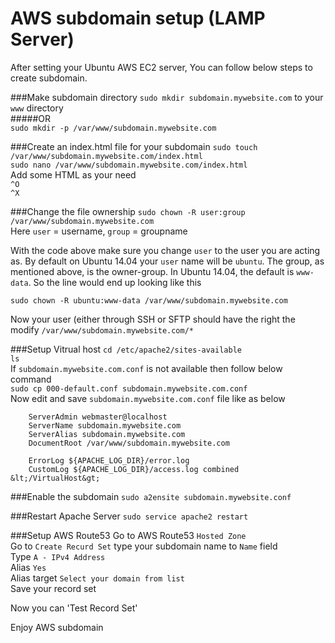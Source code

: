 # AWS subdomain setup (LAMP Server)

After setting your Ubuntu AWS EC2 server, You can follow below steps to create subdomain.

###Make subdomain directory
`sudo mkdir subdomain.mywebsite.com` to your `www` directory <br/>
#####OR<br/>
`sudo mkdir -p /var/www/subdomain.mywebsite.com`

###Create an index.html file for your subdomain
`sudo touch /var/www/subdomain.mywebsite.com/index.html` <br/>
`sudo nano /var/www/subdomain.mywebsite.com/index.html`<br/>
Add some HTML as your need<br/>
`^O`<br/>
`^X`<br/>

###Change the file ownership
`sudo chown -R user:group /var/www/subdomain.mywebsite.com` <br/>
Here `user` = username, `group` = groupname <br/>

With the code above make sure you change `user` to the user you are acting as. By default on Ubuntu 14.04 your `user` name will be `ubuntu`. The group, as mentioned above, is the owner-group. In Ubuntu 14.04, the default is `www-data`. So the line would end up looking like this <br/>

`sudo chown -R ubuntu:www-data /var/www/subdomain.mywebsite.com` <br/>

Now your user (either through SSH or SFTP should have the right the modify `/var/www/subdomain.mywebsite.com/*`

###Setup Vitrual host
`cd /etc/apache2/sites-available` <br/>
`ls` <br/>
If `subdomain.mywebsite.com.conf` is not available then follow below command <br/>
`sudo cp 000-default.conf subdomain.mywebsite.com.conf` <br/>
Now edit and save `subdomain.mywebsite.com.conf` file like as below <br/>
```&lt;VirtualHost *:80&gt;
	ServerAdmin webmaster@localhost
	ServerName subdomain.mywebsite.com
	ServerAlias subdomain.mywebsite.com
	DocumentRoot /var/www/subdomain.mywebsite.com

	ErrorLog ${APACHE_LOG_DIR}/error.log
	CustomLog ${APACHE_LOG_DIR}/access.log combined
&lt;/VirtualHost&gt;
```

###Enable the subdomain
`sudo a2ensite subdomain.mywebsite.conf`

###Restart Apache Server
`sudo service apache2 restart`

###Setup AWS Route53
Go to AWS Route53 `Hosted Zone` <br/>
Go to `Create Recurd Set` type your subdomain name to `Name` field <br/>
Type `A - IPv4 Address` <br/>
Alias `Yes` <br/>
Alias target `Select your domain from list` <br/>
Save your record set

Now you can 'Test Record Set'

Enjoy AWS subdomain
